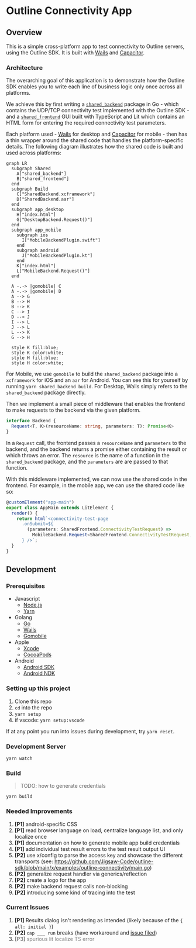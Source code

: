 # Outline Connectivity App

## Overview

This is a simple cross-platform app to test connectivity to Outline servers, using the Outline SDK. It is built with [Wails](https://wails.app/) and [Capacitor](https://capacitorjs.com/).

### Architecture

The overarching goal of this application is to demonstrate how the Outline SDK enables you to write each line of business logic only once across all platforms.

We achieve this by first writing a [`shared_backend`](./shared_backend) package in Go - which contains the UDP/TCP connectivity test implemented with the Outline SDK - and a [`shared_frontend`](./shared_frontend/) GUI built with TypeScript and Lit which contains an HTML form for entering the required connectivity test parameters.

Each platform used - [Wails](https://wails.app/) for desktop and [Capacitor](https://capacitorjs.com/) for mobile - then has a thin wrapper around the shared code that handles the platform-specific details. The following diagram illustrates how the shared code is built and used across platforms:

```mermaid
graph LR
  subgraph Shared
    A["shared_backend"]
    B["shared_frontend"]
  end
  subgraph Build
    C["SharedBackend.xcframework"]
    D["SharedBackend.aar"]
  end
  subgraph app_desktop
    H["index.html"]
    G["DesktopBackend.Request()"]
  end
  subgraph app_mobile
    subgraph ios
      I["MobileBackendPlugin.swift"]
    end
    subgraph android
      J["MobileBackendPlugin.kt"]
    end
    K["index.html"]
    L["MobileBackend.Request()"]
  end

  A -.-> |gomobile| C
  A -.-> |gomobile| D
  A --> G
  B --> H
  B --> K
  C --> I
  D --> J
  I --> L
  J --> L
  L --> K
  G --> H

  style K fill:blue;
  style K color:white;
  style H fill:blue;
  style H color:white;
```

For Mobile, we use `gomobile` to build the `shared_backend` package into a `xcframework` for iOS and an `aar` for Android. You can see this for yourself by running `yarn shared_backend build`. For Desktop, Wails simply refers to the `shared_backend` package directly.

Then we implement a small piece of middleware that enables the frontend to make requests to the backend via the given platform.

```ts
interface Backend {
  Request<T, K>(resourceName: string, parameters: T): Promise<K>
}
```

In a `Request` call, the frontend passes a `resourceName` and `parameters` to the backend, and the backend returns a promise either containing the result or which throws an error. The `resource` is the name of a function in the `shared_backend` package, and the `parameters` are are passed to that function.

With this middleware implemented, we can now use the shared code in the frontend. For example, in the mobile app, we can use the shared code like so:

```ts
@customElement("app-main")
export class AppMain extends LitElement {
  render() {
    return html`<connectivity-test-page 
      .onSubmit=${
        (parameters: SharedFrontend.ConnectivityTestRequest) =>
          MobileBackend.Request<SharedFrontend.ConnectivityTestRequest, SharedFrontend.ConnectivityTestResponse>("ConnectivityTest", parameters)
      } />`;
  }
}
```

## Development

### Prerequisites

- Javascript
  - [Node.js](https://nodejs.org/)
  - [Yarn](https://yarnpkg.com/)
- Golang
  - [Go](https://golang.org/)
  - [Wails](https://wails.app/)
  - [Gomobile](../../mobileproxy/README.md#build-the-ios-and-android-libraries-with-gomobile-bind)
- Apple
  - [Xcode](https://developer.apple.com/xcode/)
  - [CocoaPods](https://cocoapods.org/)
- Android
  - [Android SDK](https://developer.android.com/studio)
  - [Android NDK](https://developer.android.com/ndk)

### Setting up this project

1. Clone this repo
1. `cd` into the repo
1. `yarn setup`
1. if vscode: `yarn setup:vscode`

If at any point you run into issues during development, try `yarn reset`.

### Development Server

`yarn watch`

### Build

> TODO: how to generate credentials

`yarn build`

### Needed Improvements

1. **\[P1\]** android-specific CSS
1. **\[P1\]** read browser language on load, centralize language list, and only localize once
1. **\[P1\]** documentation on how to generate mobile app build credentials
1. **\[P1\]** add individual test result errors to the test result output UI
1. **\[P2\]** use x/config to parse the access key and showcase the different transports (see: https://github.com/Jigsaw-Code/outline-sdk/blob/main/x/examples/outline-connectivity/main.go)
1. **\[P2\]** generalize request handler via generics/reflection
1. **\[P2\]** create a logo for the app
1. **\[P2\]** make backend request calls non-blocking
1. **\[P2\]** introducing some kind of tracing into the test

### Current Issues

1. **\[P1\]** Results dialog isn't rendering as intended (likely because of the `{ all: initial }`)
1. **\[P2\]** `cap ___ run` breaks (have workaround and [issue filed](https://github.com/ionic-team/capacitor/issues/6791))
1. <span style="color:gray">**\[P3\]** spurious lit localize TS error</span>
